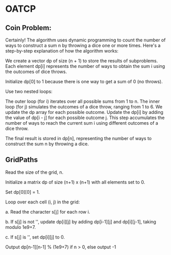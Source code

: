 # OATCP

## Coin Problem:

Certainly! The algorithm uses dynamic programming to count the number of ways to construct a sum n by throwing a dice one or more times. Here's a step-by-step explanation of how the algorithm works:

We create a vector dp of size (n + 1) to store the results of subproblems. Each element dp[i] represents the number of ways to obtain the sum i using the outcomes of dice throws.

Initialize dp[0] to 1 because there is one way to get a sum of 0 (no throws).

Use two nested loops:

The outer loop (for i) iterates over all possible sums from 1 to n. The inner loop (for j) simulates the outcomes of a dice throw, ranging from 1 to 6. We update the dp array for each possible outcome. Update the dp[i] by adding the value of dp[i - j] for each possible outcome j. This step accumulates the number of ways to reach the current sum i using different outcomes of a dice throw.

The final result is stored in dp[n], representing the number of ways to construct the sum n by throwing a dice.

## GridPaths


Read the size of the grid, n.

Initialize a matrix dp of size (n+1) x (n+1) with all elements set to 0.

Set dp[0][0] = 1.

Loop over each cell (i, j) in the grid:

a. Read the character s[j] for each row i.

b. If s[j] is not '', update dp[i][j] by adding dp[i-1][j] and dp[i][j-1], taking modulo 1e9+7.

c. If s[j] is '', set dp[i][j] to 0.

Output dp[n-1][n-1] % (1e9+7) if n > 0, else output -1
